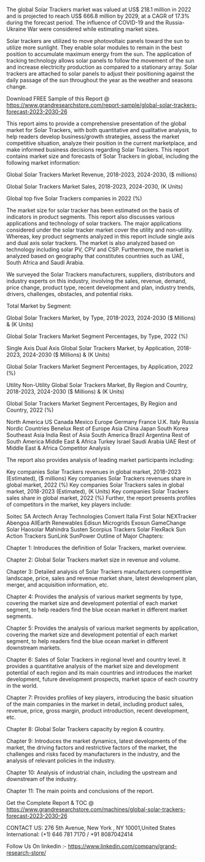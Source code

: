 
The global Solar Trackers market was valued at US$ 218.1 million in 2022 and is projected to reach US$ 666.8 million by 2029, at a CAGR of 17.3% during the forecast period. The influence of COVID-19 and the Russia-Ukraine War were considered while estimating market sizes.

Solar trackers are utilized to move photovoltaic panels toward the sun to utilize more sunlight. They enable solar modules to remain in the best position to accumulate maximum energy from the sun. The application of tracking technology allows solar panels to follow the movement of the sun and increase electricity production as compared to a stationary array. Solar trackers are attached to solar panels to adjust their positioning against the daily passage of the sun throughout the year as the weather and seasons change.

Download FREE Sample of this Report @ https://www.grandresearchstore.com/report-sample/global-solar-trackers-forecast-2023-2030-26

This report aims to provide a comprehensive presentation of the global market for Solar Trackers, with both quantitative and qualitative analysis, to help readers develop business/growth strategies, assess the market competitive situation, analyze their position in the current marketplace, and make informed business decisions regarding Solar Trackers. This report contains market size and forecasts of Solar Trackers in global, including the following market information:

Global Solar Trackers Market Revenue, 2018-2023, 2024-2030, ($ millions)

Global Solar Trackers Market Sales, 2018-2023, 2024-2030, (K Units)

Global top five Solar Trackers companies in 2022 (%)

The market size for solar tracker has been estimated on the basis of indicators in product segments. This report also discusses various applications and technology of solar trackers. The major applications considered under the solar tracker market cover the utility and non-utility. Whereas, key product segments analyzed in this report include single axis and dual axis solar trackers. The market is also analyzed based on technology including solar PV, CPV and CSP. Furthermore, the market is analyzed based on geography that constitutes countries such as UAE, South Africa and Saudi Arabia.

We surveyed the Solar Trackers manufacturers, suppliers, distributors and industry experts on this industry, involving the sales, revenue, demand, price change, product type, recent development and plan, industry trends, drivers, challenges, obstacles, and potential risks.

Total Market by Segment:

Global Solar Trackers Market, by Type, 2018-2023, 2024-2030 ($ Millions) & (K Units)

Global Solar Trackers Market Segment Percentages, by Type, 2022 (%)

Single Axis
Dual Axis
Global Solar Trackers Market, by Application, 2018-2023, 2024-2030 ($ Millions) & (K Units)

Global Solar Trackers Market Segment Percentages, by Application, 2022 (%)

Utility
Non-Utility
Global Solar Trackers Market, By Region and Country, 2018-2023, 2024-2030 ($ Millions) & (K Units)

Global Solar Trackers Market Segment Percentages, By Region and Country, 2022 (%)

North America
US
Canada
Mexico
Europe
Germany
France
U.K.
Italy
Russia
Nordic Countries
Benelux
Rest of Europe
Asia
China
Japan
South Korea
Southeast Asia
India
Rest of Asia
South America
Brazil
Argentina
Rest of South America
Middle East & Africa
Turkey
Israel
Saudi Arabia
UAE
Rest of Middle East & Africa
Competitor Analysis

The report also provides analysis of leading market participants including:

Key companies Solar Trackers revenues in global market, 2018-2023 (Estimated), ($ millions)
Key companies Solar Trackers revenues share in global market, 2022 (%)
Key companies Solar Trackers sales in global market, 2018-2023 (Estimated), (K Units)
Key companies Solar Trackers sales share in global market, 2022 (%)
Further, the report presents profiles of competitors in the market, key players include:

Soitec SA
Arctech
Array Technologies
Convert Italia
First Solar
NEXTracker
Abengoa
AllEarth Renewables
Edisun Microgrids
Exosun
GameChange Solar
Haosolar
Mahindra Susten
Scorpius Trackers
Solar FlexRack
Sun Action Trackers
SunLink
SunPower
Outline of Major Chapters:

Chapter 1: Introduces the definition of Solar Trackers, market overview.

Chapter 2: Global Solar Trackers market size in revenue and volume.

Chapter 3: Detailed analysis of Solar Trackers manufacturers competitive landscape, price, sales and revenue market share, latest development plan, merger, and acquisition information, etc.

Chapter 4: Provides the analysis of various market segments by type, covering the market size and development potential of each market segment, to help readers find the blue ocean market in different market segments.

Chapter 5: Provides the analysis of various market segments by application, covering the market size and development potential of each market segment, to help readers find the blue ocean market in different downstream markets.

Chapter 6: Sales of Solar Trackers in regional level and country level. It provides a quantitative analysis of the market size and development potential of each region and its main countries and introduces the market development, future development prospects, market space of each country in the world.

Chapter 7: Provides profiles of key players, introducing the basic situation of the main companies in the market in detail, including product sales, revenue, price, gross margin, product introduction, recent development, etc.

Chapter 8: Global Solar Trackers capacity by region & country.

Chapter 9: Introduces the market dynamics, latest developments of the market, the driving factors and restrictive factors of the market, the challenges and risks faced by manufacturers in the industry, and the analysis of relevant policies in the industry.

Chapter 10: Analysis of industrial chain, including the upstream and downstream of the industry.

Chapter 11: The main points and conclusions of the report.

Get the Complete Report & TOC @ https://www.grandresearchstore.com/machines/global-solar-trackers-forecast-2023-2030-26

CONTACT US:
276 5th Avenue, New York , NY 10001,United States
International: (+1) 646 781 7170 / +91 8087042414

Follow Us On linkedin :- https://www.linkedin.com/company/grand-research-store/

